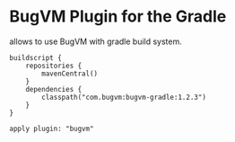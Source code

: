 # BugVM Plugin for the Gradle

allows to use BugVM with gradle build system.

```
buildscript {
    repositories {
        mavenCentral()
    }
    dependencies {
        classpath("com.bugvm:bugvm-gradle:1.2.3")
    }
}

apply plugin: "bugvm"
```
